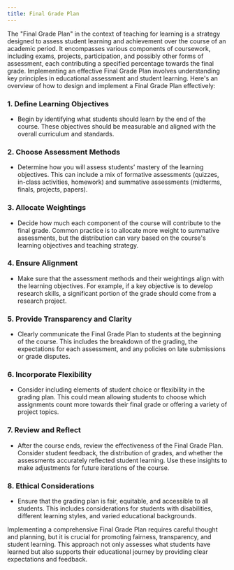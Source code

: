 ```yaml
---
title: Final Grade Plan
---
```


The "Final Grade Plan" in the context of teaching for learning is a strategy designed to assess student learning and achievement over the course of an academic period. It encompasses various components of coursework, including exams, projects, participation, and possibly other forms of assessment, each contributing a specified percentage towards the final grade. Implementing an effective Final Grade Plan involves understanding key principles in educational assessment and student learning. Here's an overview of how to design and implement a Final Grade Plan effectively:

### 1. **Define Learning Objectives**

- Begin by identifying what students should learn by the end of the course. These objectives should be measurable and aligned with the overall curriculum and standards.

### 2. **Choose Assessment Methods**

- Determine how you will assess students’ mastery of the learning objectives. This can include a mix of formative assessments (quizzes, in-class activities, homework) and summative assessments (midterms, finals, projects, papers).

### 3. **Allocate Weightings**

- Decide how much each component of the course will contribute to the final grade. Common practice is to allocate more weight to summative assessments, but the distribution can vary based on the course's learning objectives and teaching strategy.

### 4. **Ensure Alignment**

- Make sure that the assessment methods and their weightings align with the learning objectives. For example, if a key objective is to develop research skills, a significant portion of the grade should come from a research project.

### 5. **Provide Transparency and Clarity**

- Clearly communicate the Final Grade Plan to students at the beginning of the course. This includes the breakdown of the grading, the expectations for each assessment, and any policies on late submissions or grade disputes.

### 6. **Incorporate Flexibility**

- Consider including elements of student choice or flexibility in the grading plan. This could mean allowing students to choose which assignments count more towards their final grade or offering a variety of project topics.

### 7. **Review and Reflect**

- After the course ends, review the effectiveness of the Final Grade Plan. Consider student feedback, the distribution of grades, and whether the assessments accurately reflected student learning. Use these insights to make adjustments for future iterations of the course.

### 8. **Ethical Considerations**

- Ensure that the grading plan is fair, equitable, and accessible to all students. This includes considerations for students with disabilities, different learning styles, and varied educational backgrounds.

Implementing a comprehensive Final Grade Plan requires careful thought and planning, but it is crucial for promoting fairness, transparency, and student learning. This approach not only assesses what students have learned but also supports their educational journey by providing clear expectations and feedback.
